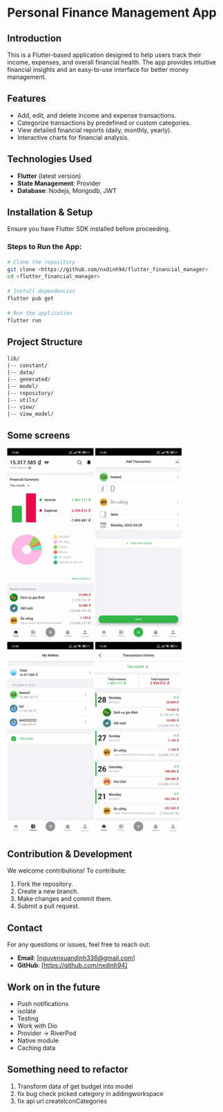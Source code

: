# Personal Finance Management App

## Introduction
This is a Flutter-based application designed to help users track their income, expenses, and overall financial health. The app provides intuitive financial insights and an easy-to-use interface for better money management.

## Features
- Add, edit, and delete income and expense transactions.
- Categorize transactions by predefined or custom categories.
- View detailed financial reports (daily, monthly, yearly).
- Interactive charts for financial analysis.

## Technologies Used
- **Flutter** (latest version)
- **State Management**: Provider
- **Database**: Nodejs, Mongodb, JWT

## Installation & Setup
Ensure you have Flutter SDK installed before proceeding.

### Steps to Run the App:
```sh
# Clone the repository
git clone <https://github.com/nxdinh94/flutter_financial_manager>
cd <flutter_financial_manager>

# Install dependencies
flutter pub get

# Run the application
flutter run
```

## Project Structure
```
lib/
|-- constant/      
|-- data/      
|-- generated/      
|-- model/  
|-- repository/
|-- utils/   
|-- view/
|-- view_model/
```

## Some screens
<p float="left">
  <img src="assets/screen/home.jpg" width="200" alt="home_screen" />
  <img src="assets/screen/adding_workspace.jpg" width="200" />
  <img src="assets/screen/all_wallet.jpg" width="200" />
  <img src="assets/screen/transaction_history.jpg" width="200" />
</p>


## Contribution & Development
We welcome contributions! To contribute:
1. Fork the repository.
2. Create a new branch.
3. Make changes and commit them.
4. Submit a pull request.

## Contact
For any questions or issues, feel free to reach out:
- **Email**: [nguyenxuandinh336@gmail.com]
- **GitHub**: [https://github.com/nxdinh94]



## Work on in the future
- Push notifications
- isolate
- Testing
- Work with Dio
- Provider -> RiverPod
- Native module
- Caching data


## Something need to refactor
1. Transform data of get budget into model
2. fix bug check picked category in addingworkspace
3. fix api url createIconCategories
